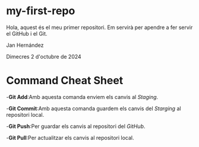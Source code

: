 # my-first-repo

Hola, aquest és el meu primer repositori. Em servirà per apendre a fer servir el GitHub i el Git.

Jan Hernández

Dimecres 2 d'octubre de 2024

# Command Cheat Sheet
-**Git Add**:Amb aquesta comanda enviem els canvis al *Staging*.

-**Git Commit**:Amb aquesta comanda guardem els canvis del *Starging* al repositori local.

-**Git Push**:Per guardar els canvis al repositori del *GitHub*.

-**Git Pull**:Per actualitzar els canvis al repositori local.
